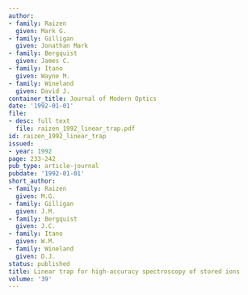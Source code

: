 ```yaml
---
author:
- family: Raizen
  given: Mark G.
- family: Gilligan
  given: Jonathan Mark
- family: Bergquist
  given: James C.
- family: Itano
  given: Wayne M.
- family: Wineland
  given: David J.
container_title: Journal of Modern Optics
date: '1992-01-01'
file:
- desc: full text
  file: raizen_1992_linear_trap.pdf
id: raizen_1992_linear_trap
issued:
- year: 1992
page: 233-242
pub_type: article-journal
pubdate: '1992-01-01'
short_author:
- family: Raizen
  given: M.G.
- family: Gilligan
  given: J.M.
- family: Bergquist
  given: J.C.
- family: Itano
  given: W.M.
- family: Wineland
  given: D.J.
status: published
title: Linear trap for high-accuracy spectroscopy of stored ions
volume: '39'
---
```

